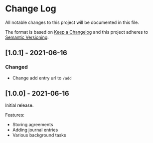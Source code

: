 # Change Log
All notable changes to this project will be documented in this file.

The format is based on [Keep a Changelog](http://keepachangelog.com/)
and this project adheres to [Semantic Versioning](http://semver.org/).

## [1.0.1] - 2021-06-16

### Changed

- Change add entry url to `/add`

## [1.0.0] - 2021-06-16

Initial release.

Features:

- Storing agreements
- Adding journal entries
- Various background tasks
